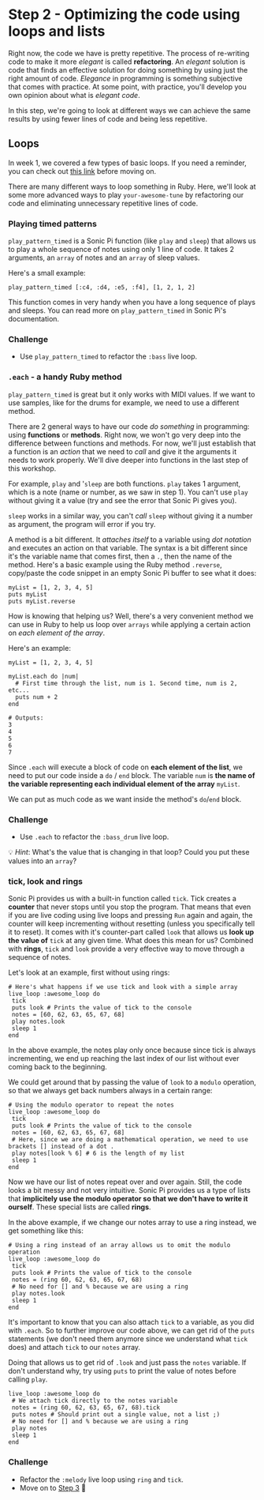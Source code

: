 # Step 2 - Optimizing the code using loops and lists

Right now, the code we have is pretty repetitive. The process of re-writing code to make it more
_elegant_ is called **refactoring**. An _elegant_ solution is code that finds an effective solution
for doing something by using just the right amount of code. _Elegance_ in programming is something
subjective that comes with practice. At some point, with practice, you'll develop you own opinion about
what is _elegant code_.

In this step, we're going to look at different ways we can achieve the same results by using fewer
lines of code and being less repetitive.

## Loops

In week 1, we covered a few types of basic loops. If you need a reminder, you can check out
[this link](https://github.com/EarthToAbigail/SonicPi-Workshops/blob/master/Summer-Camp-Naz-2018/Loops-and-Threads/Exercises.md) before moving on.

There are many different ways to loop something in Ruby. Here, we'll look at some more advanced ways
to play `your-awesome-tune` by refactoring our code and eliminating unnecessary repetitive lines of code.

### Playing timed patterns

`play_pattern_timed` is a Sonic Pi function (like `play` and `sleep`) that allows us to play a whole sequence
of notes using only 1 line of code. It takes 2 arguments, an `array` of notes and an `array` of sleep values.

Here's a small example:

```
play_pattern_timed [:c4, :d4, :e5, :f4], [1, 2, 1, 2]
```

This function comes in very handy when you have a long sequence of plays and sleeps. You can read more on
`play_pattern_timed` in Sonic Pi's documentation.

### Challenge

- Use `play_pattern_timed` to refactor the `:bass` live loop.


### `.each` - a handy Ruby method

`play_pattern_timed` is great but it only works with MIDI values. If we want to use samples, like for the drums
for example, we need to use a different method.

There are 2 general ways to have our code _do something_ in programming: using **functions** or **methods**.
Right now, we won't go very deep into the difference between functions and methods. For now, we'll just establish that
a function is an *action* that we need to *call* and give it the arguments it needs to work properly. We'll dive deeper into functions in the last step of this workshop.

For example, `play` and '`sleep` are both functions. `play` takes 1 argument, which is a note (name or number, as we saw in step 1). You can't use `play` without giving it a value (try and see the error that Sonic Pi gives you).

`sleep` works in a similar way, you can't *call* `sleep` without giving it a number as argument, the program will
error if you try.

A method is a bit different. It _attaches itself_ to a variable using _dot notation_ and executes an action on that
variable. The syntax is a bit different since it's the variable name that comes first, then a `.`, then the name of the
method. Here's a basic example using the Ruby method `.reverse`, copy/paste the code snippet in an empty Sonic Pi
buffer to see what it does:

```
myList = [1, 2, 3, 4, 5]
puts myList
puts myList.reverse

```

How is knowing that helping us? Well, there's a very convenient method we can use in Ruby to help us loop
over `arrays` while applying a certain action on *each element of the array*.

Here's an example:

```
myList = [1, 2, 3, 4, 5]

myList.each do |num|
  # First time through the list, num is 1. Second time, num is 2, etc...
  puts num + 2
end

# Outputs:
3
4
5
6
7
```

Since `.each` will execute a block of code on **each element of the list**, we need to put our code inside a
`do` / `end` block. The variable `num` is **the name of the variable representing each individual element of the
array** `myList`.

We can put as much code as we want inside the method's `do`/`end` block.

### Challenge

- Use `.each` to refactor the `:bass_drum` live loop.

:bulb: _Hint_: What's the value that is changing in that loop? Could you put these values into an `array`?


### tick, look and rings

Sonic Pi provides us with a built-in function called `tick`. Tick creates a **counter** that never stops until you
stop the program. That means that even if you are live coding using live loops and pressing `Run` again and again,
the counter will keep incrementing without resetting (unless you specifically tell it to reset). It comes with it's
counter-part called `look` that allows us **look up the value of** `tick` at any given time. What does this mean for
us? Combined with **rings**, `tick` and `look` provide a very effective way to move through a sequence of notes.

Let's look at an example, first without using rings:

```
# Here's what happens if we use tick and look with a simple array
live_loop :awesome_loop do
 tick
 puts look # Prints the value of tick to the console
 notes = [60, 62, 63, 65, 67, 68]
 play notes.look
 sleep 1
end
```

In the above example, the notes play only once because since tick is always incrementing, we end up reaching
the last index of our list without ever coming back to the beginning.

We could get around that by passing the value of `look` to a `modulo` operation, so that we always get back
numbers always in a certain range:

```
# Using the modulo operator to repeat the notes
live_loop :awesome_loop do
 tick
 puts look # Prints the value of tick to the console
 notes = [60, 62, 63, 65, 67, 68]
 # Here, since we are doing a mathematical operation, we need to use brackets [] instead of a dot .
 play notes[look % 6] # 6 is the length of my list
 sleep 1
end
```

Now we have our list of notes repeat over and over again. Still, the code looks a bit messy and not very
intuitive. Sonic Pi provides us a type of lists that **implicitely use the modulo operator so that we don't have
to write it ourself**. These special lists are called **rings**.

In the above example, if we change our notes array to use a ring instead, we get something like this:

```
# Using a ring instead of an array allows us to omit the modulo operation
live_loop :awesome_loop do
 tick
 puts look # Prints the value of tick to the console
 notes = (ring 60, 62, 63, 65, 67, 68)
 # No need for [] and % because we are using a ring
 play notes.look
 sleep 1
end
```

It's important to know that you can also attach `tick` to a variable, as you did with `.each`. So to
further improve our code above, we can get rid of the `puts` statements (we don't need them anymore since
we understand what `tick` does) and attach `tick` to our `notes` array.

Doing that allows us to get rid of `.look` and just pass the `notes` variable. If don't understand why, try
using `puts` to print the value of notes before calling `play`.

```
live_loop :awesome_loop do
 # We attach tick directly to the notes variable
 notes = (ring 60, 62, 63, 65, 67, 68).tick
 puts notes # Should print out a single value, not a list ;)
 # No need for [] and % because we are using a ring
 play notes
 sleep 1
end
```

### Challenge

- Refactor the `:melody` live loop using `ring` and `tick`.
- Move on to [Step 3](./Step-3.md) :tada:
